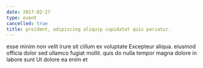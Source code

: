 ```yaml
---
date: 2017-02-27
type: event
cancelled: true
title: proident, adipiscing aliquip cupidatat quis pariatur.
---
```

esse minim non velit irure sit cillum ex voluptate Excepteur aliqua. eiusmod officia dolor sed ullamco fugiat mollit. quis do nulla tempor magna dolore in labore sunt Ut dolore ea enim et